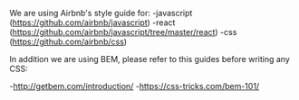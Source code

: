 We are using Airbnb's style guide for:
  -javascript (https://github.com/airbnb/javascript)
  -react (https://github.com/airbnb/javascript/tree/master/react)
  -css (https://github.com/airbnb/css)

In addition we are using BEM, please refer to this guides before writing any CSS:

  -http://getbem.com/introduction/
  -https://css-tricks.com/bem-101/
